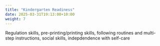 ```yaml
---
title: "Kindergarten Readiness"
date: 2025-03-31T19:13:00+10:00
weight: 7
---
```


Regulation skills, pre-printing/printing skills, following routines and multi-step instructions, social skills, indepdendence with self-care

